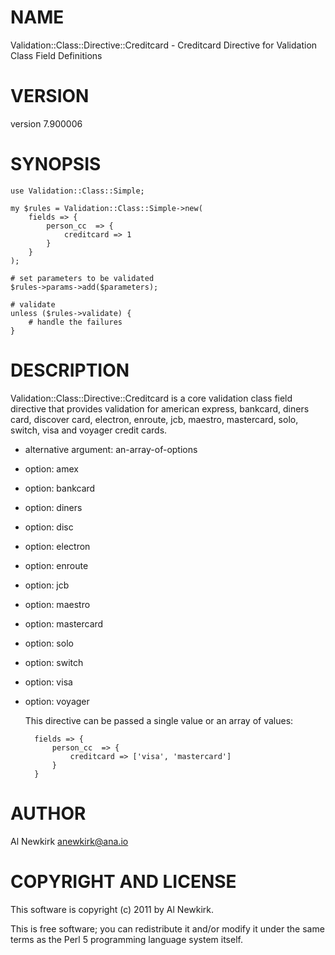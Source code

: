 # NAME

Validation::Class::Directive::Creditcard - Creditcard Directive for Validation Class Field Definitions

# VERSION

version 7.900006

# SYNOPSIS

    use Validation::Class::Simple;

    my $rules = Validation::Class::Simple->new(
        fields => {
            person_cc  => {
                creditcard => 1
            }
        }
    );

    # set parameters to be validated
    $rules->params->add($parameters);

    # validate
    unless ($rules->validate) {
        # handle the failures
    }

# DESCRIPTION

Validation::Class::Directive::Creditcard is a core validation class field
directive that provides validation for american express, bankcard, diners card,
discover card, electron,  enroute, jcb, maestro, mastercard, solo, switch, visa
and voyager credit cards.

- alternative argument: an-array-of-options
- option: amex
- option: bankcard
- option: diners
- option: disc
- option: electron
- option: enroute
- option: jcb
- option: maestro
- option: mastercard
- option: solo
- option: switch
- option: visa
- option: voyager

    This directive can be passed a single value or an array of values:

        fields => {
            person_cc  => {
                creditcard => ['visa', 'mastercard']
            }
        }

# AUTHOR

Al Newkirk <anewkirk@ana.io>

# COPYRIGHT AND LICENSE

This software is copyright (c) 2011 by Al Newkirk.

This is free software; you can redistribute it and/or modify it under
the same terms as the Perl 5 programming language system itself.
